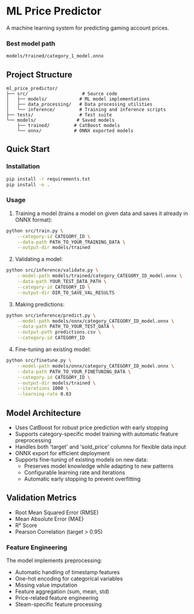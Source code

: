 # ML Price Predictor

A machine learning system for predicting gaming account prices.

### Best model path
```
models/trained/category_1_model.onnx
```
## Project Structure
```
ml_price_predictor/
├── src/                    # Source code
│   ├── models/            # ML model implementations
│   ├── data_processing/   # Data processing utilities
│   └── inference/         # Training and inference scripts
├── tests/                 # Test suite
└── models/               # Saved models
    ├── trained/         # CatBoost models
    └── onnx/            # ONNX exported models
```

## Quick Start

### Installation
```bash
pip install -r requirements.txt
pip install -e .
```

### Usage

1. Training a model (trains a model on given data and saves it already in ONNX format):
```bash
python src/train.py \
    --category-id CATEGORY_ID \
    --data-path PATH_TO_YOUR_TRAINING_DATA \
    --output-dir models/trained
```

2. Validating a model:
```bash
python src/inference/validate.py \
    --model-path models/trained/category_CATEGORY_ID_model.onnx \
    --data-path YOUR_TEST_DATA_PATH \
    --category-id CATEGORY_ID \
    --output-dir DIR_TO_SAVE_VAL_RESULTS
```

3. Making predictions:
```bash
python src/inference/predict.py \
    --model-path models/onnx/category_CATEGORY_ID_model.onnx \
    --data-path PATH_TO_YOUR_TEST_DATA \
    --output-path predictions.csv \
    --category-id CATEGORY_ID
```

4. Fine-tuning an existing model:
```bash
python src/finetune.py \
    --model-path models/onnx/category_CATEGORY_ID_model.onnx \
    --data-path PATH_TO_YOUR_FINETUNING_DATA \
    --category-id CATEGORY_ID \
    --output-dir models/trained \
    --iterations 1000 \
    --learning-rate 0.03
```

## Model Architecture
- Uses CatBoost for robust price prediction with early stopping
- Supports category-specific model training with automatic feature preprocessing
- Handles both 'target' and 'sold_price' columns for flexible data input
- ONNX export for efficient deployment
- Supports fine-tuning of existing models on new data:
  - Preserves model knowledge while adapting to new patterns
  - Configurable learning rate and iterations
  - Automatic early stopping to prevent overfitting

## Validation Metrics
- Root Mean Squared Error (RMSE)
- Mean Absolute Error (MAE)
- R² Score
- Pearson Correlation (target > 0.95)

### Feature Engineering
The model implements preprocessing:
- Automatic handling of timestamp features
- One-hot encoding for categorical variables
- Missing value imputation
- Feature aggregation (sum, mean, std)
- Price-related feature engineering
- Steam-specific feature processing
